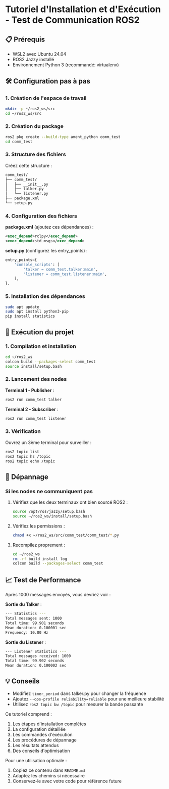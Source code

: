 # Tutoriel d'Installation et d'Exécution - Test de Communication ROS2

## 📋 Prérequis

- WSL2 avec Ubuntu 24.04
- ROS2 Jazzy installé
- Environnement Python 3 (recommandé: virtualenv)

## 🛠️ Configuration pas à pas

### 1. Création de l'espace de travail

```bash
mkdir -p ~/ros2_ws/src
cd ~/ros2_ws/src
```

### 2. Création du package

```bash
ros2 pkg create --build-type ament_python comm_test
cd comm_test
```

### 3. Structure des fichiers

Créez cette structure :

```bash
comm_test/
├── comm_test/
│   ├── __init__.py
│   ├── talker.py
│   └── listener.py
├── package.xml
└── setup.py
```

### 4. Configuration des fichiers

**package.xml** (ajoutez ces dépendances) :

```xml
<exec_depend>rclpy</exec_depend>
<exec_depend>std_msgs</exec_depend>
```

**setup.py** (configurez les entry_points) :

```python
entry_points={
    'console_scripts': [
        'talker = comm_test.talker:main',
        'listener = comm_test.listener:main',
    ],
},
```

### 5. Installation des dépendances

```bash
sudo apt update
sudo apt install python3-pip
pip install statistics
```

## 🚀 Exécution du projet

### 1. Compilation et installation

```bash
cd ~/ros2_ws
colcon build --packages-select comm_test
source install/setup.bash
```

### 2. Lancement des nodes

**Terminal 1 - Publisher** :

```bash
ros2 run comm_test talker
```

**Terminal 2 - Subscriber** :

```bash
ros2 run comm_test listener
```

### 3. Vérification

Ouvrez un 3ème terminal pour surveiller :

```bash
ros2 topic list
ros2 topic hz /topic
ros2 topic echo /topic
```

## 🔧 Dépannage

### Si les nodes ne communiquent pas

1. Vérifiez que les deux terminaux ont bien sourcé ROS2 :

   ```bash
   source /opt/ros/jazzy/setup.bash
   source ~/ros2_ws/install/setup.bash
   ```

2. Vérifiez les permissions :

   ```bash
   chmod +x ~/ros2_ws/src/comm_test/comm_test/*.py
   ```

3. Recompilez proprement :

   ```bash
   cd ~/ros2_ws
   rm -rf build install log
   colcon build --packages-select comm_test
   ```

## 📈 Test de Performance

Après 1000 messages envoyés, vous devriez voir :

**Sortie du Talker** :

```bash
--- Statistics ---
Total messages sent: 1000
Total time: 99.901 seconds
Mean duration: 0.100001 sec
Frequency: 10.00 Hz
```

**Sortie du Listener** :

```bash
--- Listener Statistics ---
Total messages received: 1000
Total time: 99.902 seconds
Mean duration: 0.100002 sec
```

## 💡 Conseils

- Modifiez `timer_period` dans talker.py pour changer la fréquence
- Ajoutez `--qos-profile reliability=reliable` pour une meilleure stabilité
- Utilisez `ros2 topic bw /topic` pour mesurer la bande passante

Ce tutoriel comprend :

1. Les étapes d'installation complètes
2. La configuration détaillée
3. Les commandes d'exécution
4. Les procédures de dépannage
5. Les résultats attendus
6. Des conseils d'optimisation

Pour une utilisation optimale :

1. Copiez ce contenu dans `README.md`
2. Adaptez les chemins si nécessaire
3. Conservez-le avec votre code pour référence future
